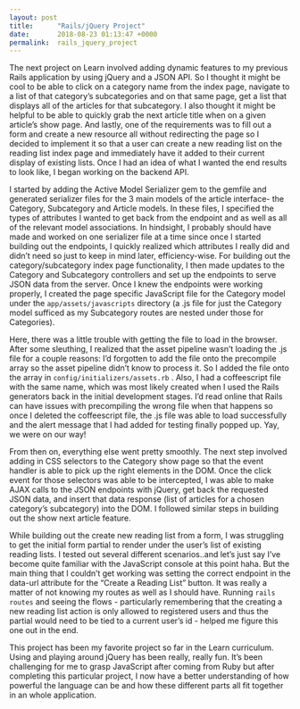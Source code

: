 ```yaml
---
layout: post
title:      "Rails/jQuery Project"
date:       2018-08-23 01:13:47 +0000
permalink:  rails_jquery_project
---
```



The next project on Learn involved adding dynamic features to my previous Rails application by using jQuery and a JSON API. So I thought it might be cool to be able to click on a category name from the index page, navigate to a list of that category’s subcategories and on that same page, get a list that displays all of the articles for that subcategory. I also thought it might be helpful to be able to quickly grab the next article title when on a given article’s show page. And lastly, one of the requirements was to fill out a form and create a new resource all without redirecting the page so I decided to implement it so that a user can create a new reading list on the reading list index page and immediately have it added to their current display of existing lists. Once I had an idea of what I wanted the end results to look like, I began working on the backend API. 

I started by adding the Active Model Serializer gem to the gemfile and generated serializer files for the 3 main models of the article interface- the Category, Subcategory and Article models. In these files, I specified the types of attributes I wanted to get back from the endpoint and as well as all of the relevant model associations. In hindsight, I probably should have made and worked on one serializer file at a time since once I started building out the endpoints, I quickly realized which attributes I really did and didn’t need so just to keep in mind later, efficiency-wise. For building out the category/subcategory index page functionality, I then made updates to the Category and Subcategory controllers and set up the endpoints to serve JSON data from the server. Once I knew the endpoints were working properly, I created the page specific JavaScript file for the Category model under the `app/assets/javascripts` directory (a .js file for just the Category model sufficed as my Subcategory routes are nested under those for Categories). 

Here, there was a little trouble with getting the file to load in the browser. After some sleuthing, I realized that the asset pipeline wasn’t loading the .js file for a couple reasons: I’d forgotten to add the file onto the precompile array so the asset pipeline didn’t know to process it. So I added the file onto the array in `config/initializers/assets.rb` . Also, I had a coffeescript file with the same name, which was most likely created when I used the Rails generators back in the initial development stages. I’d read online that Rails can have issues with precompiling the wrong file when that happens so once I deleted the coffeescript file, the .js file was able to load successfully and the alert message that I had added for testing finally popped up. Yay, we were on our way! 

From then on, everything else went pretty smoothly. The next step involved adding in CSS selectors to the Category show page so that the event handler is able to pick up the right elements in the DOM. Once the click event for those selectors was able to be intercepted,  I was able to make AJAX calls to the JSON endpoints with jQuery, get back the requested JSON data, and insert that data response (list of articles for a chosen category’s subcategory) into the DOM. I followed similar steps in building out the show next article feature. 

While building out the create new reading list from a form, I was struggling to get the initial form partial to render under the user’s list of existing reading lists. I tested out several different scenarios..and let’s just say I’ve become quite familiar with the JavaScript console at this point haha. But the main thing that I couldn’t get working was setting the correct endpoint in the data-url attribute for the “Create a Reading List” button. It was really a matter of not knowing my routes as well as I should have. Running `rails routes` and seeing the flows - particularly remembering that the creating a new reading list action is only allowed to registered users and thus the partial would need to be tied to a current user’s id - helped me figure this one out in the end.

This project has been my favorite project so far in the Learn curriculum. Using and playing around jQuery has been really, really fun. It’s been challenging for me to grasp JavaScript after coming from Ruby but after completing this particular project, I now have a better understanding of how powerful the language can be and how these different parts all fit together in an whole application. 
